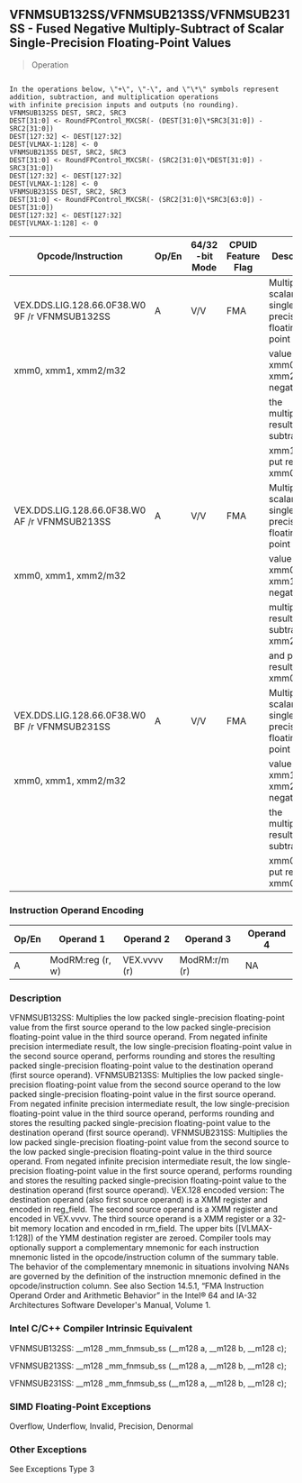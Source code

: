 ## VFNMSUB132SS/VFNMSUB213SS/VFNMSUB231SS  -  Fused Negative Multiply-Subtract of Scalar Single-Precision Floating-Point Values

> Operation
``` slim

In the operations below, \"+\", \"-\", and \"\*\" symbols represent addition, subtraction, and multiplication operations
with infinite precision inputs and outputs (no rounding).
VFNMSUB132SS DEST, SRC2, SRC3
DEST[31:0] <- RoundFPControl_MXCSR(- (DEST[31:0]\*SRC3[31:0]) - SRC2[31:0])
DEST[127:32] <- DEST[127:32]
DEST[VLMAX-1:128] <- 0
VFNMSUB213SS DEST, SRC2, SRC3
DEST[31:0] <- RoundFPControl_MXCSR(- (SRC2[31:0]\*DEST[31:0]) - SRC3[31:0])
DEST[127:32] <- DEST[127:32]
DEST[VLMAX-1:128] <- 0
VFNMSUB231SS DEST, SRC2, SRC3
DEST[31:0] <- RoundFPControl_MXCSR(- (SRC2[31:0]\*SRC3[63:0]) - DEST[31:0])
DEST[127:32] <- DEST[127:32]
DEST[VLMAX-1:128] <- 0

```

 Opcode/Instruction                           | Op/En| 64/32 -bit Mode| CPUID Feature Flag| Description                                    
 ---  | --- | --- | --- | ---
 VEX.DDS.LIG.128.66.0F38.W0 9F /r VFNMSUB132SS| A    | V/V            | FMA               | Multiply scalar single-precision floating-point
 xmm0, xmm1, xmm2/m32                         |      |                |                   | value from xmm0 and xmm2/mem, negate           
                                              |      |                |                   | the multiplication result and subtract         
                                              |      |                |                   | xmm1 and put result in xmm0.                   
 VEX.DDS.LIG.128.66.0F38.W0 AF /r VFNMSUB213SS| A    | V/V            | FMA               | Multiply scalar single-precision floating-point
 xmm0, xmm1, xmm2/m32                         |      |                |                   | value from xmm0 and xmm1, negate the           
                                              |      |                |                   | multiplication result and subtract xmm2/mem    
                                              |      |                |                   | and put result in xmm0.                        
 VEX.DDS.LIG.128.66.0F38.W0 BF /r VFNMSUB231SS| A    | V/V            | FMA               | Multiply scalar single-precision floating-point
 xmm0, xmm1, xmm2/m32                         |      |                |                   | value from xmm1 and xmm2/mem, negate           
                                              |      |                |                   | the multiplication result and subtract         
                                              |      |                |                   | xmm0 and put result in xmm0.                   

### Instruction Operand Encoding
 Op/En| Operand 1       | Operand 2   | Operand 3    | Operand 4
 ---  | --- | --- | --- | ---
 A    | ModRM:reg (r, w)| VEX.vvvv (r)| ModRM:r/m (r)| NA       

### Description
VFNMSUB132SS: Multiplies the low packed single-precision floating-point value
from the first source operand to the low packed single-precision floating-point
value in the third source operand. From negated infinite precision intermediate
result, the low single-precision floating-point value in the second source operand,
performs rounding and stores the resulting packed single-precision floating-point
value to the destination operand (first source operand). VFNMSUB213SS: Multiplies
the low packed single-precision floating-point value from the second source
operand to the low packed single-precision floating-point value in the first
source operand. From negated infinite precision intermediate result, the low
single-precision floating-point value in the third source operand, performs
rounding and stores the resulting packed single-precision floating-point value
to the destination operand (first source operand). VFNMSUB231SS: Multiplies
the low packed single-precision floating-point value from the second source
to the low packed single-precision floating-point value in the third source
operand. From negated infinite precision intermediate result, the low single-precision
floating-point value in the first source operand, performs rounding and stores
the resulting packed single-precision floating-point value to the destination
operand (first source operand). VEX.128 encoded version: The destination operand
(also first source operand) is a XMM register and encoded in reg_field. The
second source operand is a XMM register and encoded in VEX.vvvv. The third source
operand is a XMM register or a 32-bit memory location and encoded in rm_field.
The upper bits ([VLMAX-1:128]) of the YMM destination register are zeroed. Compiler
tools may optionally support a complementary mnemonic for each instruction mnemonic
listed in the opcode/instruction column of the summary table. The behavior of
the complementary mnemonic in situations involving NANs are governed by the
definition of the instruction mnemonic defined in the opcode/instruction column.
See also Section 14.5.1, “FMA Instruction Operand Order and Arithmetic Behavior”
in the Intel® 64 and IA-32 Architectures Software Developer's Manual, Volume
1.



### Intel C/C++ Compiler Intrinsic Equivalent
VFNMSUB132SS: __m128 _mm_fnmsub_ss (__m128 a, __m128 b, __m128 c);

VFNMSUB213SS: __m128 _mm_fnmsub_ss (__m128 a, __m128 b, __m128 c);

VFNMSUB231SS: __m128 _mm_fnmsub_ss (__m128 a, __m128 b, __m128 c);


### SIMD Floating-Point Exceptions
Overflow, Underflow, Invalid, Precision, Denormal


### Other Exceptions
See Exceptions Type 3
